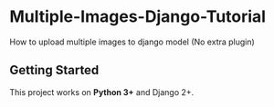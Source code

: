 # Multiple-Images-Django-Tutorial
How to upload multiple images to django model (No extra plugin)

## Getting Started

This project works on **Python 3+** and Django 2+.
